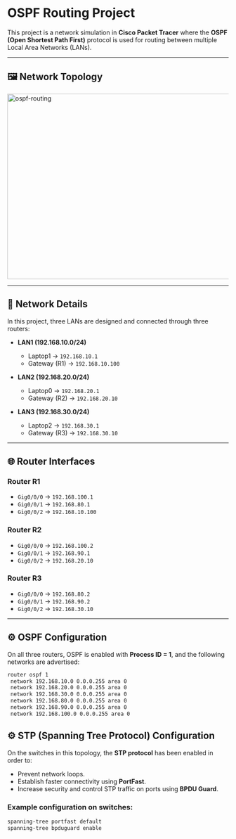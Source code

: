 # OSPF Routing Project

This project is a network simulation in **Cisco Packet Tracer** where the **OSPF (Open Shortest Path First)** protocol is used for routing between multiple Local Area Networks (LANs).

---

## 🖼️ Network Topology

<img width="1348" height="422" alt="ospf-routing" src="https://github.com/user-attachments/assets/0f418af3-f17a-4a80-9888-ea6b5cf15abf" />

---

## 📌 Network Details
In this project, three LANs are designed and connected through three routers:

- **LAN1 (192.168.10.0/24)**
  - Laptop1 → `192.168.10.1`
  - Gateway (R1) → `192.168.10.100`

- **LAN2 (192.168.20.0/24)**
  - Laptop0 → `192.168.20.1`
  - Gateway (R2) → `192.168.20.10`

- **LAN3 (192.168.30.0/24)**
  - Laptop2 → `192.168.30.1`
  - Gateway (R3) → `192.168.30.10`

---

## 🌐 Router Interfaces

### Router R1
- `Gig0/0/0` → `192.168.100.1`
- `Gig0/0/1` → `192.168.80.1`
- `Gig0/0/2` → `192.168.10.100`

### Router R2
- `Gig0/0/0` → `192.168.100.2`
- `Gig0/0/1` → `192.168.90.1`
- `Gig0/0/2` → `192.168.20.10`

### Router R3
- `Gig0/0/0` → `192.168.80.2`
- `Gig0/0/1` → `192.168.90.2`
- `Gig0/0/2` → `192.168.30.10`

---

## ⚙️ OSPF Configuration
On all three routers, OSPF is enabled with **Process ID = 1**, and the following networks are advertised:

```bash
router ospf 1
 network 192.168.10.0 0.0.0.255 area 0
 network 192.168.20.0 0.0.0.255 area 0
 network 192.168.30.0 0.0.0.255 area 0
 network 192.168.80.0 0.0.0.255 area 0
 network 192.168.90.0 0.0.0.255 area 0
 network 192.168.100.0 0.0.0.255 area 0

```
## ⚙️ STP (Spanning Tree Protocol) Configuration

On the switches in this topology, the **STP protocol** has been enabled in order to:
- Prevent network loops.  
- Establish faster connectivity using **PortFast**.  
- Increase security and control STP traffic on ports using **BPDU Guard**.  

### Example configuration on switches:
```bash
spanning-tree portfast default
spanning-tree bpduguard enable
